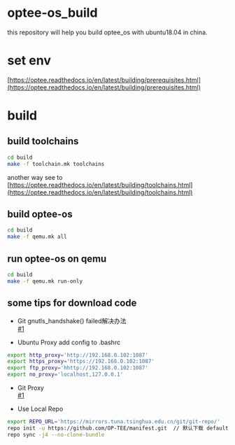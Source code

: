 # optee-os_build
this repository will help you build optee_os with ubuntu18.04 in china.

# set env
[https://optee.readthedocs.io/en/latest/building/prerequisites.html](https://optee.readthedocs.io/en/latest/building/prerequisites.html)

# build 
## build toolchains

```bash
cd build
make -f toolchain.mk toolchains
```
another way see to [https://optee.readthedocs.io/en/latest/building/toolchains.html](https://optee.readthedocs.io/en/latest/building/toolchains.html)

## build optee-os
```bash
cd build
make -f qemu.mk all
```

## run optee-os on qemu
```bash
cd build
make -f qemu.mk run-only
```
## some tips for download code
* Git gnutls_handshake() failed解决办法  
 [#1](https://www.cnblogs.com/ArsenalfanInECNU/p/11327617.html)

* Ubuntu Proxy 
add config to .bashrc
```bash
export http_proxy='http://192.168.0.102:1087'
export https_proxy='https://192.168.0.102:1087'
export ftp_proxy='hhttp://192.168.0.102:1087'
export no_proxy='localhost,127.0.0.1'
```

* Git Proxy  
 [#1](https://baijiahao.baidu.com/s?id=1603409484949165821&wfr=spider&for=pc)

* Use Local Repo
```bash
export REPO_URL='https://mirrors.tuna.tsinghua.edu.cn/git/git-repo/'
repo init -u https://github.com/OP-TEE/manifest.git  // 默认下载 default.xml
repo sync -j4 --no-clone-bundle
```





